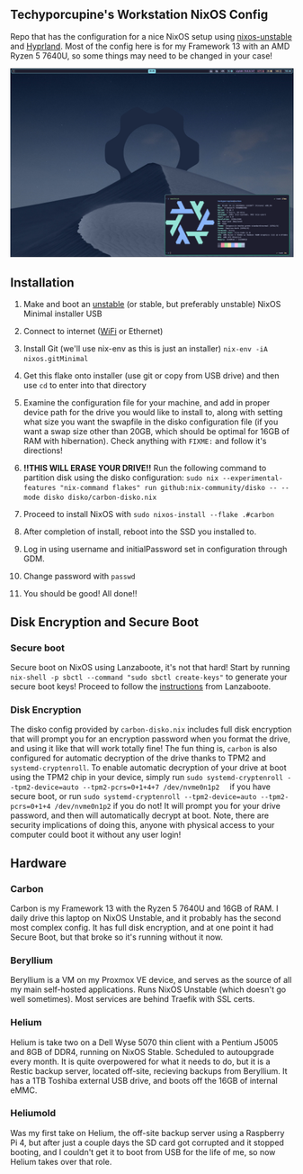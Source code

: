 ## Techyporcupine's Workstation NixOS Config

Repo that has the configuration for a nice NixOS setup using [nixos-unstable](https://github.com/NixOS/nixpkgs/tree/nixos-unstable) and [Hyprland](https://hyprland.org/).
Most of the config here is for my Framework 13 with an AMD Ryzen 5 7640U, so some things may need to be changed in your case!

![Overview Screenshot](assets/overviewscrnsht.png)

## Installation

1. Make and boot an [unstable](https://channels.nixos.org/nixos-unstable) (or stable, but preferably unstable) NixOS Minimal installer USB

2. Connect to internet ([WiFi](https://nixos.org/manual/nixos/stable/#sec-installation-manual-networking) or Ethernet)

3. Install Git (we'll use nix-env as this is just an installer) `nix-env -iA nixos.gitMinimal`

4. Get this flake onto installer (use git or copy from USB drive) and then use `cd` to enter into that directory

5. Examine the configuration file for your machine, and add in proper device path for the drive you would like to install to, along with setting what size you want the swapfile in the disko configuration file (if you want a swap size other than 20GB, which should be optimal for 16GB of RAM with hibernation). Check anything with `FIXME:` and follow it's directions!

6. **!!THIS WILL ERASE YOUR DRIVE!!** Run the following command to partition disk using the disko configuration: `sudo nix --experimental-features "nix-command flakes" run github:nix-community/disko -- --mode disko disko/carbon-disko.nix`

7. Proceed to install NixOS with `sudo nixos-install --flake .#carbon`

8. After completion of install, reboot into the SSD you installed to. 

9. Log in using username and initialPassword set in configuration through GDM.

10. Change password with `passwd`

11. You should be good! All done!!

## Disk Encryption and Secure Boot

### Secure boot

Secure boot on NixOS using Lanzaboote, it's not that hard! Start by running `nix-shell -p sbctl --command "sudo sbctl create-keys"` to generate your secure boot keys! Proceed to follow the [instructions](https://github.com/nix-community/lanzaboote/blob/master/docs/QUICK_START.md#part-2-enabling-secure-boot) from Lanzaboote.

### Disk Encryption

The disko config provided by `carbon-disko.nix` includes full disk encryption that will prompt you for an encryption password when you format the drive, and using it like that will work totally fine! The fun thing is, `carbon` is also configured for automatic decryption of the drive thanks to TPM2 and `systemd-cryptenroll`. To enable automatic decryption of your drive at boot using the TPM2 chip in your device, simply run `sudo systemd-cryptenroll --tpm2-device=auto --tpm2-pcrs=0+1+4+7 /dev/nvme0n1p2  ` if you have secure boot, or run `sudo systemd-cryptenroll --tpm2-device=auto --tpm2-pcrs=0+1+4 /dev/nvme0n1p2` if you do not! It will prompt you for your drive password, and then will automatically decrypt at boot. Note, there are security implications of doing this, anyone with physical access to your computer could boot it without any user login!

## Hardware

### Carbon
Carbon is my Framework 13 with the Ryzen 5 7640U and 16GB of RAM. I daily drive this laptop on NixOS Unstable, and it probably has the second most complex config. It has full disk encryption, and at one point it had Secure Boot, but that broke so it's running without it now.

### Beryllium
Beryllium is a VM on my Proxmox VE device, and serves as the source of all my main self-hosted applications. Runs NixOS Unstable (which doesn't go well sometimes). Most services are behind Traefik with SSL certs.

### Helium
Helium is take two on a Dell Wyse 5070 thin client with a Pentium J5005 and 8GB of DDR4, running on NixOS Stable. Scheduled to autoupgrade every month. It is quite overpowered for what it needs to do, but it is a Restic backup server, located off-site, recieving backups from Beryllium. It has a 1TB Toshiba external USB drive, and boots off the 16GB of internal eMMC.

### Heliumold
Was my first take on Helium, the off-site backup server using a Raspberry Pi 4, but after just a couple days the SD card got corrupted and it stopped booting, and I couldn't get it to boot from USB for the life of me, so now Helium takes over that role.